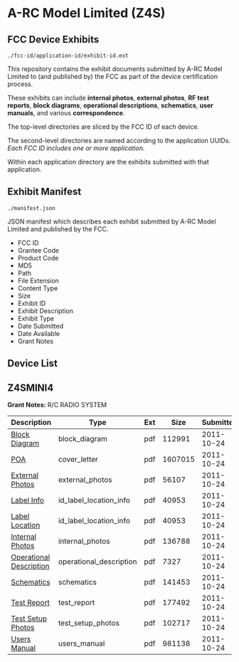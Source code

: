 # A-RC Model Limited (Z4S)
## FCC Device Exhibits

```
./fcc-id/application-id/exhibit-id.ext
```

This repository contains the exhibit documents submitted by A-RC Model Limited to (and published by) the FCC as part of the device certification process.

These exhibits can include **internal photos**, **external photos**, **RF test reports**, **block diagrams**, **operational descriptions**, **schematics**, **user manuals**, and various **correspondence**.

The top-level directories are sliced by the FCC ID of each device.

The second-level directories are named according to the application UUIDs. *Each FCC ID includes one or more application.*

Within each application directory are the exhibits submitted with that application. 

## Exhibit Manifest

```
./manifest.json
```

JSON manifest which describes each exhibit submitted by A-RC Model Limited and published by the FCC.

- FCC ID
- Grantee Code
- Product Code
- MD5
- Path
- File Extension
- Content Type
- Size
- Exhibit ID
- Exhibit Description
- Exhibit Type
- Date Submitted
- Date Available
- Grant Notes

## Device List
## Z4SMINI4
**Grant Notes:** R/C RADIO SYSTEM

| Description | Type | Ext | Size | Submitted | Available |
| ----------- | ---- | --- | ---- | --------- | --------- |
| [Block Diagram](Z4SMINI4/f50899d595ca88c1eab5560de0244431/1566576.pdf) | block_diagram | pdf | 112991 | 2011-10-24 | 2011-10-24 |
| [POA](Z4SMINI4/f50899d595ca88c1eab5560de0244431/1566582.pdf) | cover_letter | pdf | 1607015 | 2011-10-24 | 2011-10-24 |
| [External Photos](Z4SMINI4/f50899d595ca88c1eab5560de0244431/1566577.pdf) | external_photos | pdf | 56107 | 2011-10-24 | 2011-10-24 |
| [Label Info](Z4SMINI4/f50899d595ca88c1eab5560de0244431/1566579.pdf) | id_label_location_info | pdf | 40953 | 2011-10-24 | 2011-10-24 |
| [Label Location](Z4SMINI4/f50899d595ca88c1eab5560de0244431/1566579.pdf) | id_label_location_info | pdf | 40953 | 2011-10-24 | 2011-10-24 |
| [Internal Photos](Z4SMINI4/f50899d595ca88c1eab5560de0244431/1566578.pdf) | internal_photos | pdf | 136788 | 2011-10-24 | 2011-10-24 |
| [Operational Description](Z4SMINI4/f50899d595ca88c1eab5560de0244431/1566581.pdf) | operational_description | pdf | 7327 | 2011-10-24 | 2011-10-24 |
| [Schematics](Z4SMINI4/f50899d595ca88c1eab5560de0244431/1566583.pdf) | schematics | pdf | 141453 | 2011-10-24 | 2011-10-24 |
| [Test Report](Z4SMINI4/f50899d595ca88c1eab5560de0244431/1566584.pdf) | test_report | pdf | 177492 | 2011-10-24 | 2011-10-24 |
| [Test Setup Photos](Z4SMINI4/f50899d595ca88c1eab5560de0244431/1566585.pdf) | test_setup_photos | pdf | 102717 | 2011-10-24 | 2011-10-24 |
| [Users Manual](Z4SMINI4/f50899d595ca88c1eab5560de0244431/1566586.pdf) | users_manual | pdf | 981138 | 2011-10-24 | 2011-10-24 |
